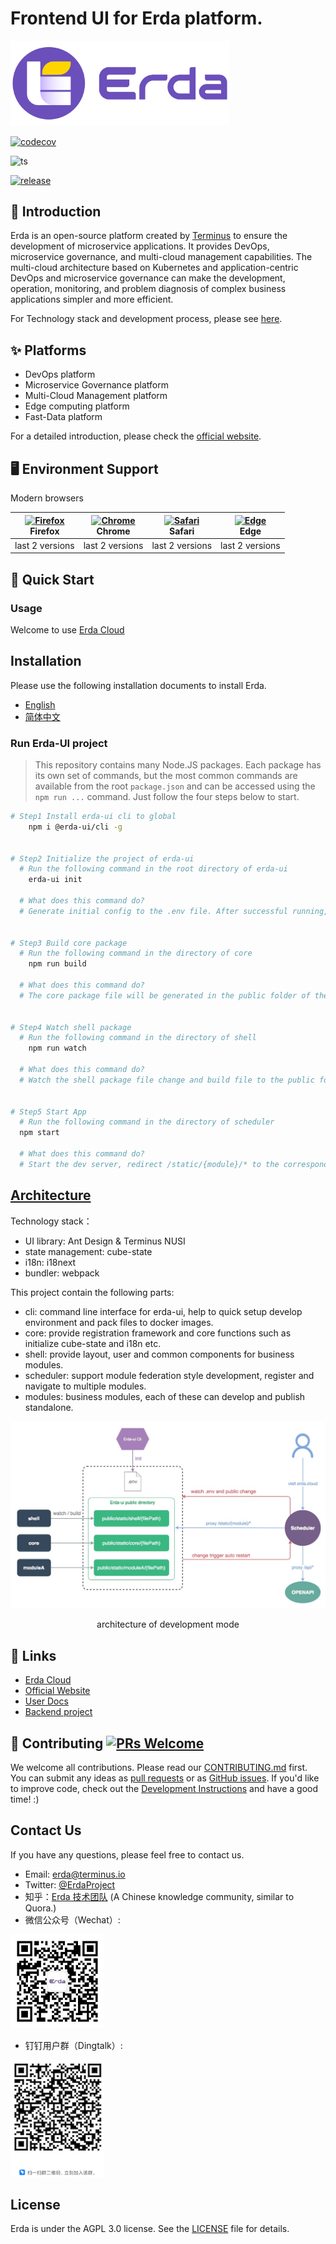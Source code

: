# Frontend UI for Erda platform.

<div>
  <img src="./docs/files/logo.png" alt="logo" width="350">
</div>

[![codecov](https://codecov.io/gh/erda-project/erda-ui/branch/master/graph/badge.svg)](https://codecov.io/gh/erda-project/erda-ui)

![ts](https://badgen.net/badge/-/TypeScript/blue?icon=typescript&label)

[![release](https://img.shields.io/github/release/erda-project/erda/all.svg)](https://github.com/erda-project/erda/releases)

## 📣 Introduction

Erda is an open-source platform created by [Terminus](https://www.terminus.io/) to ensure the development of microservice applications. It provides DevOps, microservice governance, and multi-cloud management capabilities. The multi-cloud architecture based on Kubernetes and application-centric DevOps and microservice governance can make the development, operation, monitoring, and problem diagnosis of complex business applications simpler and more efficient.

For Technology stack and development process, please see [here](./docs/introduction_en.md).

## ✨ Platforms

- DevOps platform
- Microservice Governance platform
- Multi-Cloud Management platform
- Edge computing platform
- Fast-Data platform

For a detailed introduction, please check the [official website](https://www.erda.cloud).

## 🖥 Environment Support

Modern browsers

| [<img src="https://raw.githubusercontent.com/alrra/browser-logos/master/src/firefox/firefox_48x48.png" alt="Firefox" width="24px" height="24px" />](http://godban.github.io/browsers-support-badges/)<br>Firefox | [<img src="https://raw.githubusercontent.com/alrra/browser-logos/master/src/chrome/chrome_48x48.png" alt="Chrome" width="24px" height="24px" />](http://godban.github.io/browsers-support-badges/)<br>Chrome | [<img src="https://raw.githubusercontent.com/alrra/browser-logos/master/src/safari/safari_48x48.png" alt="Safari" width="24px" height="24px" />](http://godban.github.io/browsers-support-badges/)<br>Safari | [<img src="https://raw.githubusercontent.com/alrra/browser-logos/master/src/edge/edge_48x48.png" alt="Edge" width="24px" height="24px" />](http://godban.github.io/browsers-support-badges/)<br>Edge |
| --- | --- | --- | --- |
| last 2 versions | last 2 versions | last 2 versions | last 2 versions |

## 🚀 Quick Start

### Usage

Welcome to use [Erda Cloud](https://erda.cloud)

## Installation

Please use the following installation documents to install Erda.

- [English](https://github.com/erda-project/erda/blob/master/docs/guides/deploy/How-to-install-Erda.md)
- [简体中文](https://github.com/erda-project/erda/blob/master/docs/guides/deploy/How-to-install-Erda-zh.md)

### Run Erda-UI project

> This repository contains many Node.JS packages. Each package has its own set of commands, but the most common commands are available from the root `package.json` and can be accessed using the `npm run ...` command. Just follow the four steps below to start.

```bash
# Step1 Install erda-ui cli to global
	npm i @erda-ui/cli -g


# Step2 Initialize the project of erda-ui
  # Run the following command in the root directory of erda-ui
	erda-ui init

  # What does this command do?
  # Generate initial config to the .env file. After successful running, the .env configuration file will be generated in the root directory of erda-ui.


# Step3 Build core package
  # Run the following command in the directory of core
	npm run build

  # What does this command do?
  # The core package file will be generated in the public folder of the root directory, and static files will be read from that directory in development mode.


# Step4 Watch shell package
  # Run the following command in the directory of shell
	npm run watch

  # What does this command do?
  # Watch the shell package file change and build file to the public folder of the root directory.


# Step5 Start App
  # Run the following command in the directory of scheduler
  npm start

  # What does this command do?
  # Start the dev server, redirect /static/{module}/* to the corresponding module folder in public folder based on the .env file, and redirect /api/* to api server.
```

## [Architecture](./docs/introduction_en.md#Architecture)

Technology stack：

- UI library: Ant Design & Terminus NUSI
- state management: cube-state
- i18n: i18next
- bundler: webpack

This project contain the following parts:

- cli: command line interface for erda-ui, help to quick setup develop environment and pack files to docker images.
- core: provide registration framework and core functions such as initialize cube-state and i18n etc.
- shell: provide layout, user and common components for business modules.
- scheduler: support module federation style development, register and navigate to multiple modules.
- modules: business modules, each of these can develop and publish standalone.

![architecture](./docs/files/architecture.jpg)

<div align="center">
architecture of development mode
</div>

## 🔗 Links

- [Erda Cloud](https://erda.cloud)
- [Official Website](https://www.erda.cloud)
- [User Docs](https://docs.erda.cloud)
- [Backend project](https://github.com/erda-project/erda)


## 🤝 Contributing [![PRs Welcome](https://img.shields.io/badge/PRs-welcome-brightgreen.svg?style=flat-square)](http://makeapullrequest.com)

We welcome all contributions. Please read our [CONTRIBUTING.md](https://github.com/erda-project/erda-ui/blob/master/.github/CONTRIBUTING.md) first. You can submit any ideas as [pull requests](https://github.com/erda-project/erda-ui/pulls) or as [GitHub issues](https://github.com/erda-project/erda-ui/issues?template=bug-template). If you'd like to improve code, check out the [Development Instructions](https://github.com/erda-project/erda-ui/wiki/Development) and have a good time! :)

## Contact Us

If you have any questions, please feel free to contact us.

- Email: erda@terminus.io
- Twitter: [@ErdaProject](https://twitter.com/ErdaProject)
- 知乎：[Erda 技术团队](https://www.zhihu.com/people/erda-project) (A Chinese knowledge community, similar to Quora.)
- 微信公众号（Wechat）:

<div align="left">
	<img src="https://raw.githubusercontent.com/erda-project/erda/develop/docs/assets/wechat-small.jpg" alt="Wechat" width="150">
</div>

- 钉钉用户群（Dingtalk）:

<div align="left">
	<img src="https://raw.githubusercontent.com/erda-project/erda/develop/docs/assets/dingtalk.png" alt="Dingtalk" width="150">
</div>

## License

Erda is under the AGPL 3.0 license. See the [LICENSE](/LICENSE) file for details.
